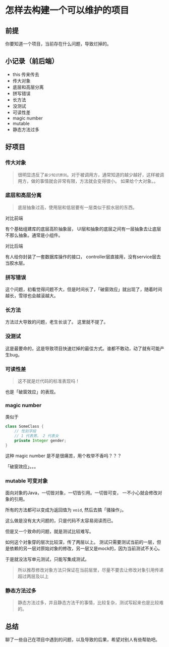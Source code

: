# 怎样去构建一个可以维护的项目

## 前提

你要知道一个项目，当前存在什么问题，导致烂掉的。

## 小记录（前后端）

- this 传来传去
- 传大对象
- 底层和高层分离
- 拼写错误
- 长方法
- 没测试
- 可读性差
- magic number
- mutable
- 静态方法过多

## 好项目

### 传大对象

> 很明显违反了`最少知识原则`。对于被调用方，通常知道的越少越好，这样被调用方，做的事情就会非常有限，方法就会变得很小。 如果给个大对象。。

### 底层和高层分离

> 底层抽象过高，使用层和低层要有一层类似于胶水层的东西。

对比前端

有个基础组建库的底层高阶抽象层， UI层和抽象的底层之间有一层抽象去让底层不那么抽象。通常是小组件。

对比后端

有人给你封装了一套数据库操作的接口， controller层直接用，没有service层去当胶水层。

### 拼写错误

这个问题，初看觉得问题不大，但是时间长了，「破窗效应」就出现了，随着时间越长，雪球也会越滚越大。

### 长方法

方法过大导致的问题，老生长谈了。 这里就不提了。

### 没测试

这是最要命的，这是导致项目快速烂掉的最佳方式。谁都不敢动，动了就有可能产生bug。

### 可读性差

> 这不就是烂代码的标准表现吗！ 

也是「破窗效应」的表现。

### magic number 

类似于 

```Java
class SomeClass {
    // 性别字段
    // 1 代表男， 2 代表女
    private Integer gender;
}
```

这种 magic number 是不是很痛苦，用个枚举不香吗？？？

「破窗效应」。。。

### mutable 可变对象

面向对象的Java，一切皆对象，一切皆引用。一切皆可变， 一不小心就会修改对象的引用。

所有的方法都可以变成为返回值为 `void`, 然后去搞「骚操作」。

这么做是没有太大问题的，只是代码不太容易阅读而已。

但是又一个致命的问题，就是测试比较难写。

如何这个对象穿的层次比较深，传了两层以上。 测试只需要测试当前的一层，但是依赖的另一层对原始对象的修改，另一层又是mock的，因为当前测试不关心。

于是就没法写单元测试，只能写集成测试。

> 所以推荐修改对象方法只保证在当前层里，尽量不要去让修改对象引用传递超过两层及以上

### 静态方法过多

> 静态方法过多，并且静态方法干的事情，比较复杂，测试写起来也是比较难的。

## 总结

聊了一些自己在项目中遇到的问题，以及导致的后果，希望对别人有些帮助吧。